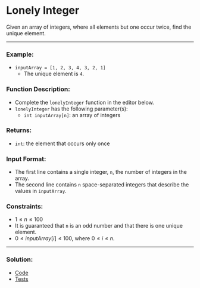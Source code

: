 # Lonely Integer

Given an array of integers, where all elements but one occur twice, find the unique element.

---

### Example:
- `inputArray = [1, 2, 3, 4, 3, 2, 1]` 
  - The unique element is `4`.

### Function Description:

- Complete the `lonelyInteger` function in the editor below.
- `lonelyInteger` has the following parameter(s):
  - `int inputArray[n]`: an array of integers

### Returns:

- `int`: the element that occurs only once

### Input Format:

- The first line contains a single integer, `n`, the number of integers in the array.
- The second line contains `n` space-separated integers that describe the values in `inputArray`.

### Constraints:

- $1 \le n \le 100$
- It is guaranteed that `n` is an odd number and that there is one unique element.
- $0 \le inputArray[i] \le 100$, where $0 \le i \le n$.

---

### Solution:

- [Code](/src/challenges/04-lonely-integer/lonely-integer.ts)
- [Tests](/src/challenges/04-lonely-integer/test/lonely-integer.test.ts)
